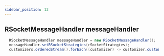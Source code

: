 ```yaml
---
sidebar_position: 13
---
```


## RSocketMessageHandler messageHandler

```java
  RSocketMessageHandler messageHandler = new RSocketMessageHandler();
  messageHandler.setRSocketStrategies(rSocketStrategies);
  customizers.orderedStream().forEach((customizer) -> customizer.customize(messageHandler));
```
